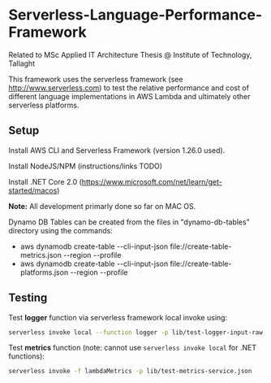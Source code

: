 # Serverless-Language-Performance-Framework
Related to MSc Applied IT Architecture Thesis @ Institute of Technology, Tallaght

This framework uses the serverless framework (see http://www.serverless.com) to test the relative performance and cost of different language implementations in AWS Lambda and ultimately other serverless platforms.

## Setup
Install AWS CLI and Serverless Framework (version 1.26.0 used).

Install NodeJS/NPM (instructions/links TODO)

Install .NET Core 2.0 (https://www.microsoft.com/net/learn/get-started/macos)

**Note:** All development primarly done so far on MAC OS.

Dynamo DB Tables can be created from the files in "dynamo-db-tables" directory using the commands:
* aws dynamodb create-table --cli-input-json file://create-table-metrics.json --region <region> --profile <aws cli profile>
* aws dynamodb create-table --cli-input-json file://create-table-platforms.json --region <region> --profile <aws cli profile>

## Testing
Test **logger** function via serverless framework local invoke using:
```bash
serverless invoke local --function logger -p lib/test-logger-input-raw.json
```

Test **metrics** function (note: cannot use `serverless invoke local` for .NET functions): 
```bash
serverless invoke -f lambdaMetrics -p lib/test-metrics-service.json
```
